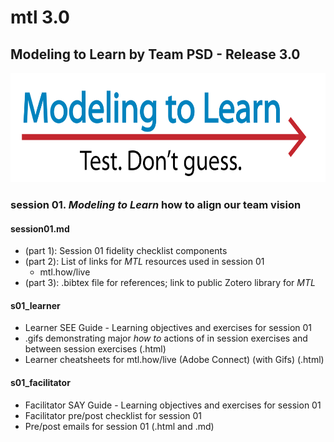 # mtl 3.0

## Modeling to Learn by Team PSD - Release 3.0

[<img src = "https://github.com/lzim/teampsd/blob/master/resources/logos/mtl_testdontguess_sm.png"
     height = "175" width = "650">](https://github.com/lzim/mtl/tree/master/blue/session01)

### session 01. *Modeling to Learn* how to align our team vision

#### session01.md

- (part 1): Session 01 fidelity checklist components
- (part 2): List of links for *MTL* resources used in session 01
  - mtl.how/live
- (part 3): .bibtex file for references; link to public Zotero library for *MTL*

#### s01_learner

- Learner SEE Guide - Learning objectives and exercises for session 01
- .gifs demonstrating major *how to* actions of in session exercises and between session exercises (.html)
- Learner cheatsheets for mtl.how/live (Adobe Connect) (with Gifs) (.html)

#### s01_facilitator

- Facilitator SAY Guide - Learning objectives and exercises for session 01
- Facilitator pre/post checklist for session 01
- Pre/post emails for session 01 (.html and .md)
